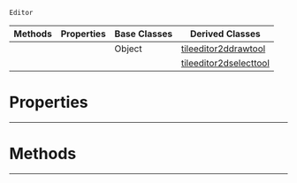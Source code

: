  `Editor`

|Methods|Properties|Base Classes|Derived Classes|
|---|---|---|---|
| | |Object|[tileeditor2ddrawtool](https://github.com/zeroengineteam/ZeroDocs/blob/master/code_reference/class_reference/tileeditor2ddrawtool.markdown)|
| | | |[tileeditor2dselecttool](https://github.com/zeroengineteam/ZeroDocs/blob/master/code_reference/class_reference/tileeditor2dselecttool.markdown)|


 #  Properties


---  
 #  Methods


---  
 

 